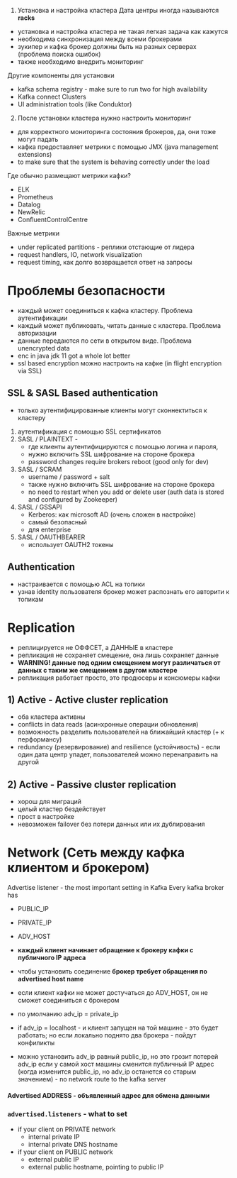 1) Установка и настройка кластера
Дата центры иногда называются **racks**
- установка и настройка кластера не такая легкая задача как кажутся
- необходима синхронизация между всеми брокерами
- зукипер и кафка брокер должны быть на разных серверах (проблема поиска ошибок)
- также необходимо внедрить мониторинг

Другие компоненты для установки
- kafka schema registry - make sure to run two for high availability
- Kafka connect Clusters 
- UI administration tools (like Conduktor)

2) После установки кластера нужно настроить мониторинг
- для корректного мониторинга состояния брокеров, да, они тоже могут падать
- кафка предоставляет метрики с помощью JMX (java management extensions)
- to make sure that the system is behaving correctly under the load

Где обычно размещают метрики кафки?
- ELK
- Prometheus
- Datalog
- NewRelic
- ConfluentControlCentre

Важные метрики
- under replicated partitions - реплики отстающие от лидера
- request handlers, IO, network visualization
- request timing, как долго возвращается ответ на запросы

# Проблемы безопасности
- каждый может соединиться к кафка кластеру. Проблема аутентификации
- каждый может публиковать, читать данные с кластера. Проблема авторизации
- данные передаются по сети в открытом виде. Проблема unencrypted data
- enc in java jdk 11 got a whole lot better
- ssl based encryption можно настроить на кафке (in flight encryption via SSL)

## SSL & SASL Based authentication 
- только аутентифицированные клиенты могут сконнектиться к кластеру
1) аутентификация с помощью SSL сертификатов
2) SASL / PLAINTEXT -
    * где клиенты аутентифицируются с помощью логина и пароля,
    * нужно включить SSL шифрование на стороне брокера
    * password changes require brokers reboot (good only for dev)
3) SASL / SCRAM
    * username / password + salt
    * также нужно включить SSL шифрование на стороне брокера
    * no need to restart when you add or delete user (auth data is stored and configured by Zookeeper)
4) SASL / GSSAPI
    * Kerberos: как microsoft AD (очень сложен в настройке)
    * самый безопасный
    * для enterprise
5) SASL / OAUTHBEARER
    * использует OAUTH2 токены

## Authentication
- настраивается с помощью ACL на топики
- узнав identity пользователя брокер может распознать его авторити к топикам

# Replication 
- реплицируется не ОФФСЕТ, а ДАННЫЕ в кластере 
- репликация не сохраняет смещение, она лишь сохраняет данные
- **WARNING! данные под одним смещением могут различаться от данных с таким же смещением в другом кластере**
- репликация работает просто, это продюсеры и консюмеры кафки

## 1) Active - Active cluster replication
- оба кластера активны
- conflicts in data reads (асинхронные операции обновления)
- возможность разделить пользователей на ближайший кластер (+ к перформансу)
- redundancy (резервирование) and resilience (устойчивость) - если один дата центр упадет, пользователей можно перенаправить на другой

## 2) Active - Passive cluster replication
- хорош для миграций
- целый кластер бездействует
- прост в настройке
- невозможен failover без потери данных или их дублирования

# Network (Сеть между кафка клиентом и брокером)
Advertise listener - the most important setting in Kafka
Every kafka broker has
- PUBLIC_IP
- PRIVATE_IP
- ADV_HOST
- **каждый клиент начинает обращение к брокеру кафки с публичного IP адреса**
- чтобы установить соединение **брокер требует обращения по advertised host name**


- если клиент кафки не может достучаться до ADV_HOST, он не сможет соединиться с брокером
- по умолчанию adv_ip = private_ip
- if adv_ip = localhost - и клиент запущен на той машине - это будет работать; но если локально поднято два брокера - пойдут конфиликты
- можно установить adv_ip равный public_ip, но это грозит потерей adv_ip если у самой хост машины сменится публичный IP адрес (когда изменится public_ip, но adv_ip останется со старым значением) - no network route to the kafka server
#### Advertised ADDRESS - объявленный адрес для обмена данными
### `advertised.listeners` - what to set
- if your client on PRIVATE network
  - internal private IP
  - internal private DNS hostname 
- if your client on PUBLIC network
  - external public IP
  - external public hostname, pointing to public IP


